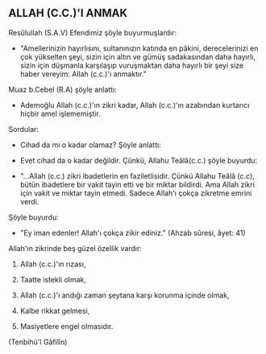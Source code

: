 ## ALLAH (C.C.)'I ANMAK

Resûlullah (S.A.V) Efendimiz şöyle buyurmuşlardır:

- "Amellerinizin hayırlısını, sultanınızın katında en pâkini, derecelerinizi en çok yükselten şeyi, sizin için altın ve gümüş sadakasından daha hayırlı, sizin için düşmanla karşılaşıp vuruşmaktan daha hayırlı bir şeyi size haber vereyim: Allah (c.c.)'ı anmaktır."

Muaz b.Cebel (R.A) şöyle anlattı:

- Ademoğlu Allah (c.c.)'ın zikri kadar, Allah (c.c.)'ın azabından kurtarıcı hiçbir amel işlememiştir.

Sordular:

- Cihad da mı o kadar olamaz? Şöyle anlattı:

- Evet cihad da o kadar değildir. Çünkü, Allahu Teâlâ(c.c.) şöyle buyurdu:

- "...Allah (c.c.) zikri ibadetlerin en faziletlisidir. Çünkü Allahu Teâlâ (c.c), bütün ibadetlere bir vakit ta­yin etti ve bir miktar bildirdi. Ama Allah zikri için vakit ve miktar tayin etmedi. Sadece Allah'ı çokça zikretme emrini verdi.

Şöyle buyurdu:

- "Ey iman edenler! Allah'ı çokça zikir ediniz." (Ahzab sûresi, âyet: 41)

Allah'ın zikrinde beş güzel özellik vardır:

1) Allah (c.c.)'ın rızası,

2) Taatte istekli olmak,

3) Allah (c.c.)'ı andığı zaman şeytana karşı korunma içinde olmak,

4) Kalbe rikkat gelmesi,

5) Masiyetlere engel olmasıdır.

(Tenbihü'l Gâfilîn)
